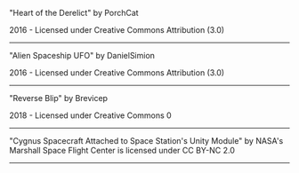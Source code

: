 "Heart of the Derelict"
by PorchCat

2016 - Licensed under
Creative Commons
Attribution (3.0)

---

"Alien Spaceship UFO"
by DanielSimion

2016 - Licensed under
Creative Commons
Attribution (3.0)

---

"Reverse Blip"
by Brevicep

2018 - Licensed under
Creative Commons 0

---

"Cygnus Spacecraft Attached to Space Station's Unity Module" by NASA's Marshall Space Flight Center is licensed under CC BY-NC 2.0 


---


